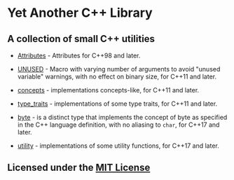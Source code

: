 # Yet Another C++ Library

## A collection of small C++ utilities

* [Attributes](include/attributes.hpp) - Attributes for C++98 and later.

* [UNUSED](include/unused.hpp) - Macro with varying number of arguments to avoid "unused variable" warnings, with no effect on binary size, for C++11 and later.

* [concepts](include/concepts.hpp) - implementations concepts-like, for C++11 and later.

* [type_traits](include/type_traits.hpp) - implementations of some type traits, for C++11 and later.

* [byte](include/byte.hpp) - is a distinct type that implements the concept of byte as specified in the C++ language definition, with no aliasing to `char`, for C++17 and later.

* [utility](include/utility.hpp) - implementations of some utility functions, for C++17 and later.

## Licensed under the [MIT License](LICENSE)
